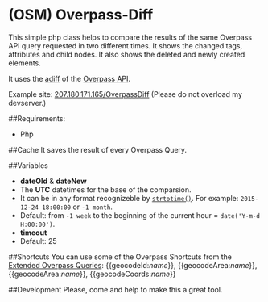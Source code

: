 # (OSM) Overpass-Diff
This simple php class helps to compare the results of the same Overpass API query requested in two different times. It shows the changed tags, attributes and child nodes. It also shows the deleted and newly created elements.

It uses the [adiff](http://wiki.openstreetmap.org/wiki/Overpass_API/Overpass_QL#Augmented_Delta_between_two_dates_.28.22adiff.22.29) of the [Overpass API](http://wiki.openstreetmap.org/wiki/Overpass_API).

Example site: [207.180.171.165/OverpassDiff](http://207.180.171.165/OverpassDiff) (Please do not overload my devserver.)

##Requirements:
- Php

##Cache
It saves the result of every Overpass Query.

##Variables
- __dateOld__ & __dateNew__
 - The __UTC__ datetimes for the base of the comparsion.
 - It can be in any format recognizeble by [`strtotime()`](http://php.net/manual/en/function.strtotime.php). For example: `2015-12-24 18:00:00` or `-1 month`.
 - Default: from `-1 week` to the beginning of the current hour = `date('Y-m-d H:00:00')`.
- __timeout__
 - Default: 25

##Shortcuts
You can use some of the Overpass Shortcuts from the [Extended Overpass Queries](http://wiki.openstreetmap.org/wiki/Overpass_turbo/Extended_Overpass_Queries): {{geocodeId:_name_}}, {{geocodeArea:_name_}}, {{geocodeArea:_name_}}, {{geocodeCoords:_name_}}

##Development
Please, come and help to make this a great tool.